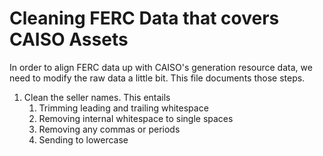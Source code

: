 # Cleaning FERC Data that covers CAISO Assets

In order to align FERC data up with CAISO's generation resource data, we need
to modify the raw data a little bit. This file documents those steps.

1. Clean the seller names. This entails
    1. Trimming leading and trailing whitespace
    2. Removing internal whitespace to single spaces
    3. Removing any commas or periods
    4. Sending to lowercase
